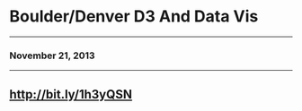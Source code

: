 
# Boulder/Denver D3 And Data Vis

***

### November 21, 2013

***

## [ http://bit.ly/1h3yQSN ]( http://bit.ly/1h3yQSN )
